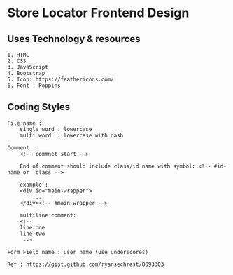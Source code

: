 # Store Locator Frontend Design

## Uses Technology & resources
    1. HTML
    2. CSS
    3. JavaScript
    4. Bootstrap
    5. Icon: https://feathericons.com/
    6. Font : Poppins

## Coding Styles
    File name :
        single word : lowercase
        multi word  : lowercase with dash
    
    Comment :
        <!-- commnet start -->

        End of comment should include class/id name with symbol: <!-- #id-name or .class -->

        example : 
        <div id="main-wrapper">
            ...
        </div><!-- #main-wrapper -->

        multiline comment:
        <!-- 
        line one
        line two
         -->

    Form Field name : user_name (use underscores)

    Ref : https://gist.github.com/ryansechrest/8693303